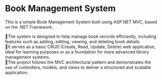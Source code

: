 # Book Management System

This is a simple Book Management System built using ASP.NET MVC, based on the .NET Framework.

📍The system is designed to help manage book records efficiently, including features such as adding, editing, viewing, and deleting book details.<br>
📍It serves as a basic CRUD (Create, Read, Update, Delete) web application, ideal for learning purposes or as a foundation for more advanced library management systems.<br>
📍The project follows the MVC architectural pattern and demonstrates the use of controllers, models, and views to deliver a structured and scalable application.<br>
